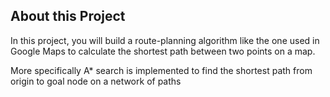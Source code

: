 ## About this Project
In this project, you will build a route-planning algorithm like the one used in Google Maps to calculate the shortest path between two points on a map.

More specifically A* search is implemented to find the shortest path from origin to goal node on a network of paths
